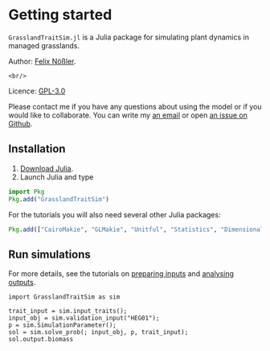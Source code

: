 # Getting started

`GrasslandTraitSim.jl` is a Julia package for simulating plant dynamics in managed grasslands.

Author: [Felix Nößler](https://github.com/FelixNoessler/).
```@raw html 
<br/>
```
Licence: [GPL-3.0](https://github.com/FelixNoessler/GrasslandTraitSim.jl/blob/master/LICENSE)

Please contact me if you have any questions about using the model or if you would like to collaborate. You can write my [an email](mailto:felix.noessler@fu-berlin.de) or open [an issue on Github](https://github.com/felixnoessler/grasslandtraitsim.jl/issues/new).

## Installation

1. [Download Julia](https://julialang.org/downloads/).
2. Launch Julia and type

```julia
import Pkg
Pkg.add("GrasslandTraitSim")
```

For the tutorials you will also need several other Julia packages:
```julia
Pkg.add(["CairoMakie", "GLMakie", "Unitful", "Statistics", "DimensionalData"])
```


## Run simulations

For more details, see the tutorials on [preparing inputs](@ref "How to prepare the input data to start a simulation") and [analysing outputs](@ref "How to analyse the model output"). 

```@example
import GrasslandTraitSim as sim

trait_input = sim.input_traits();
input_obj = sim.validation_input("HEG01");
p = sim.SimulationParameter();
sol = sim.solve_prob(; input_obj, p, trait_input);
sol.output.biomass
```

